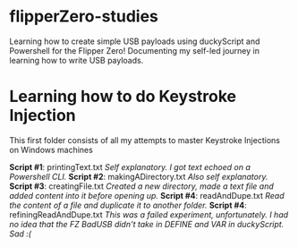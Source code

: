 # flipperZero-studies
Learning how to create simple USB payloads using duckyScript and Powershell for the Flipper Zero!
Documenting my self-led journey in learning how to write USB payloads.

# Learning how to do Keystroke Injection
This first folder consists of all my attempts to master Keystroke Injections on Windows machines

**Script #1**: printingText.txt
*Self explanatory. I got text echoed on a Powershell CLI.*
**Script #2**: makingADirectory.txt
*Also self explanatory.*
**Script #3**: creatingFile.txt
*Created a new directory, made a text file and added content into it before opening up.*
**Script #4**: readAndDupe.txt
*Read the content of a file and duplicate it to another folder.*
**Script #4**: refiningReadAndDupe.txt
*This was a failed experiment, unfortunately. I had no idea that the FZ BadUSB didn't take in DEFINE and VAR in duckyScript. Sad :(*

